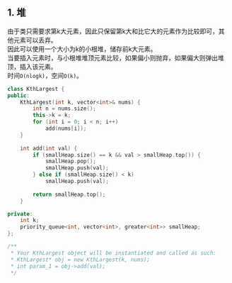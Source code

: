 ## 1. 堆
由于类只需要求第k大元素，因此只保留第k大和比它大的元素作为比较即可，其他元素可以丢弃。  
因此可以使用一个大小为k的小根堆，储存前k大元素。  
当要插入元素时，与小根堆堆顶元素比较，如果偏小则抛弃，如果偏大则弹出堆顶，插入该元素。  
时间`O(nlogk)`，空间`O(k)`。  
```cpp
class KthLargest {
public:
    KthLargest(int k, vector<int>& nums) {
        int n = nums.size();
        this->k = k;
        for (int i = 0; i < n; i++)
            add(nums[i]);
    }
    
    int add(int val) {
        if (smallHeap.size() == k && val > smallHeap.top()) {
            smallHeap.pop();
            smallHeap.push(val);
        } else if (smallHeap.size() < k)
            smallHeap.push(val);
        
        return smallHeap.top();
    }

private:
    int k;
    priority_queue<int, vector<int>, greater<int>> smallHeap;
};

/**
 * Your KthLargest object will be instantiated and called as such:
 * KthLargest* obj = new KthLargest(k, nums);
 * int param_1 = obj->add(val);
 */
```